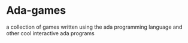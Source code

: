# Ada-games
a collection of games written using the ada programming language and other cool interactive ada programs
